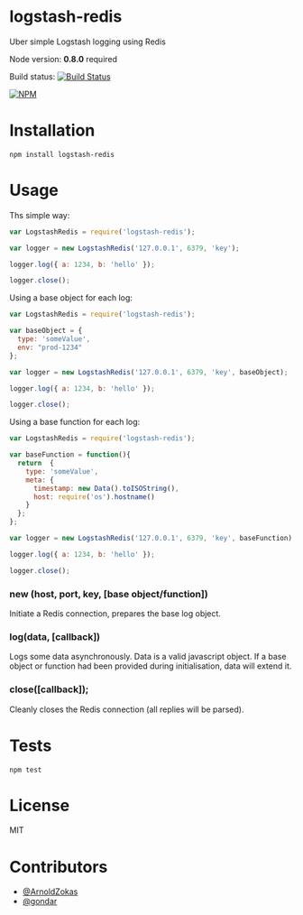logstash-redis 
=============

Uber simple Logstash logging using Redis

Node version: **0.8.0** required

Build status: [![Build Status](https://secure.travis-ci.org/opentable/logstash-redis.png?branch=master)](http://travis-ci.org/opentable/logstash-redis)

[![NPM](https://nodei.co/npm/logstash-redis.png?downloads=true)](https://npmjs.org/package/logstash-redis)

# Installation

```shell
npm install logstash-redis
```

# Usage

Ths simple way:
```js
var LogstashRedis = require('logstash-redis');

var logger = new LogstashRedis('127.0.0.1', 6379, 'key');

logger.log({ a: 1234, b: 'hello' });

logger.close();
```

Using a base object for each log:
```js
var LogstashRedis = require('logstash-redis');

var baseObject = { 
  type: 'someValue', 
  env: "prod-1234" 
};

var logger = new LogstashRedis('127.0.0.1', 6379, 'key', baseObject);

logger.log({ a: 1234, b: 'hello' });

logger.close();
```

Using a base function for each log:
```js
var LogstashRedis = require('logstash-redis');

var baseFunction = function(){
  return  {
    type: 'someValue',
    meta: {
      timestamp: new Data().toISOString(),
      host: require('os').hostname()
    }
  };
};

var logger = new LogstashRedis('127.0.0.1', 6379, 'key', baseFunction);

logger.log({ a: 1234, b: 'hello' });

logger.close();
```

### new (host, port, key, [base object/function])

Initiate a Redis connection, prepares the base log object.

### log(data, [callback])

Logs some data asynchronously. Data is a valid javascript object. If a base object or function had been provided during initialisation, data will extend it.

### close([callback]);

Cleanly closes the Redis connection (all replies will be parsed).
  
# Tests

```shell
npm test
```

# License

MIT

# Contributors

* [@ArnoldZokas](https://github.com/ArnoldZokas)
* [@gondar](https://github.com/gondar)